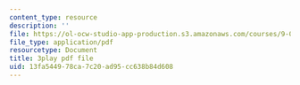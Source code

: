 ```yaml
---
content_type: resource
description: ''
file: https://ol-ocw-studio-app-production.s3.amazonaws.com/courses/9-00sc-introduction-to-psychology-fall-2011/13fa544978ca7c20ad95cc638b84d608_SFPPw6sDHEI.pdf
file_type: application/pdf
resourcetype: Document
title: 3play pdf file
uid: 13fa5449-78ca-7c20-ad95-cc638b84d608
---
```

